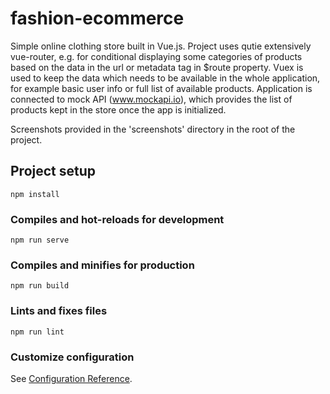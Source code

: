 # fashion-ecommerce

Simple online clothing store built in Vue.js.
Project uses qutie extensively vue-router, e.g. for conditional displaying some categories of products based on the data in the url or metadata tag in $route property.
Vuex is used to keep the data which needs to be available in the whole application, for example basic user info or full list of available products.
Application is connected to mock API (www.mockapi.io), which provides the list of products kept in the store once the app is initialized.

Screenshots provided in the 'screenshots' directory in the root of the project.



## Project setup
```
npm install
```

### Compiles and hot-reloads for development
```
npm run serve
```

### Compiles and minifies for production
```
npm run build
```

### Lints and fixes files
```
npm run lint
```

### Customize configuration
See [Configuration Reference](https://cli.vuejs.org/config/).
